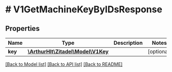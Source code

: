 # # V1GetMachineKeyByIDsResponse

## Properties

Name | Type | Description | Notes
------------ | ------------- | ------------- | -------------
**key** | [**\ArthurHlt\Zitadel\Model\V1Key**](V1Key.md) |  | [optional]

[[Back to Model list]](../../README.md#models) [[Back to API list]](../../README.md#endpoints) [[Back to README]](../../README.md)
